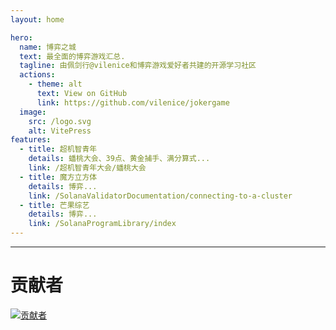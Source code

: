 ```yaml
---
layout: home

hero:
  name: 博弈之城
  text: 最全面的博弈游戏汇总.
  tagline: 由佩剑行@vilenice和博弈游戏爱好者共建的开源学习社区
  actions:
    - theme: alt
      text: View on GitHub
      link: https://github.com/vilenice/jokergame
  image:
    src: /logo.svg
    alt: VitePress
features:
  - title: 超机智青年
    details: 蟠桃大会、39点、黄金捕手、满分算式...
    link: /超机智青年大会/蟠桃大会
  - title: 魔方立方体
    details: 博弈...
    link: /SolanaValidatorDocumentation/connecting-to-a-cluster
  - title: 芒果综艺
    details: 博弈...
    link: /SolanaProgramLibrary/index
---
```


---------

# 贡献者
[![贡献者](https://contrib.rocks/image?repo=vilenice/jokergame "contributors")](https://github.com/vilenice/jokergame/graphs/contributors)

<style>
:root {
  --vp-home-hero-name-color: transparent;
  --vp-home-hero-name-background: -webkit-linear-gradient(120deg, #bd34fe 30%, #41d1ff);

  --vp-home-hero-image-background-image: linear-gradient(-45deg, #bd34fe 50%, #47caff 50%);
  --vp-home-hero-image-filter: blur(44px);
}

@media (min-width: 640px) {
  :root {
    --vp-home-hero-image-filter: blur(56px);
  }
}

@media (min-width: 960px) {
  :root {
    --vp-home-hero-image-filter: blur(68px);
  }
}
</style>
